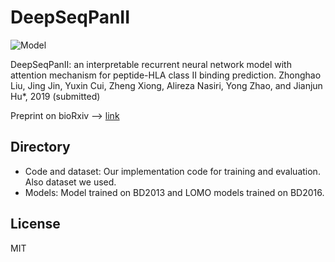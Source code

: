 # DeepSeqPanII

![Model](https://github.com/pcpLiu/DeepSeqPanII/blob/master/model.png)

DeepSeqPanII: an interpretable recurrent neural network model with attention mechanism for peptide-HLA class II binding prediction. Zhonghao Liu, Jing Jin, Yuxin Cui, Zheng Xiong, Alireza Nasiri, Yong Zhao, and Jianjun Hu*, 2019 (submitted)

Preprint on bioRxiv --> [link](https://www.biorxiv.org/content/10.1101/817502v1)

## Directory
- Code and dataset: Our implementation code for training and evaluation. Also dataset we used.
- Models: Model trained on BD2013 and LOMO models trained on BD2016.


## License
MIT
